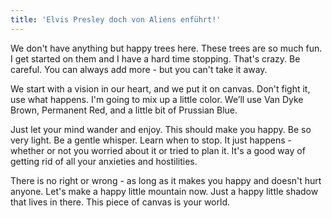 ```yaml
---
title: 'Elvis Presley doch von Aliens enführt!'
---
```


We don't have anything but happy trees here. These trees are so much fun. I get started on them and I have a hard time stopping. That's crazy. Be careful. You can always add more - but you can't take it away.

We start with a vision in our heart, and we put it on canvas. Don't fight it, use what happens. I'm going to mix up a little color. We’ll use Van Dyke Brown, Permanent Red, and a little bit of Prussian Blue.

Just let your mind wander and enjoy. This should make you happy. Be so very light. Be a gentle whisper. Learn when to stop. It just happens - whether or not you worried about it or tried to plan it. It's a good way of getting rid of all your anxieties and hostilities.

There is no right or wrong - as long as it makes you happy and doesn't hurt anyone. Let's make a happy little mountain now. Just a happy little shadow that lives in there. This piece of canvas is your world.